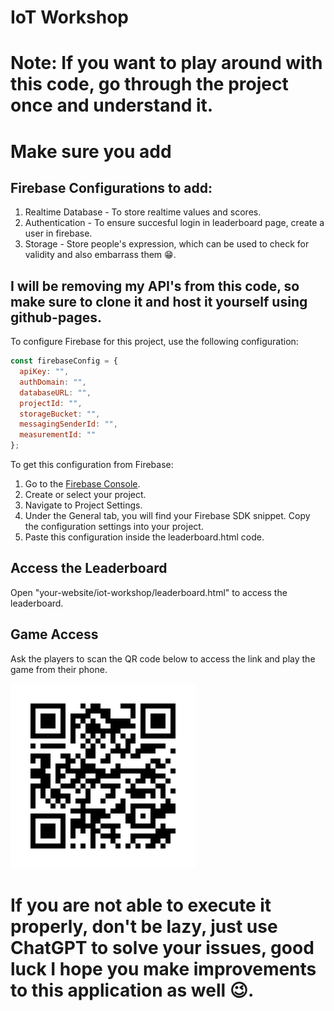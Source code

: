 # IoT Workshop

# Note: If you want to play around with this code, go through the project once and understand it.
# Make sure you add 

## Firebase Configurations to add:
  1. Realtime Database - To store realtime values and scores.
  2. Authentication - To ensure succesful login in leaderboard page, create a user in firebase.
  3. Storage - Store people's expression, which can be used to check for validity and also embarrass them 😁.

## I will be removing my API's from this code, so make sure to clone it and host it yourself using github-pages.
To configure Firebase for this project, use the following configuration:

```javascript
const firebaseConfig = {
  apiKey: "",
  authDomain: "",
  databaseURL: "",
  projectId: "",
  storageBucket: "",
  messagingSenderId: "",
  measurementId: ""
};
```

To get this configuration from Firebase:
1. Go to the [Firebase Console](https://console.firebase.google.com/).
2. Create or select your project.
3. Navigate to Project Settings.
4. Under the General tab, you will find your Firebase SDK snippet. Copy the configuration settings into your project.
5. Paste this configuration inside the leaderboard.html code.

## Access the Leaderboard

Open "your-website/iot-workshop/leaderboard.html" to access the leaderboard.

## Game Access

Ask the players to scan the QR code below to access the link and play the game from their phone.

![QR Code for website](./assets/image.png)

# If you are not able to execute it properly, don't be lazy, just use ChatGPT to solve your issues, good luck I hope you make improvements to this application as well 😉.
